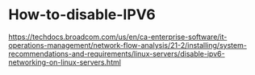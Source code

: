 # How-to-disable-IPV6

https://techdocs.broadcom.com/us/en/ca-enterprise-software/it-operations-management/network-flow-analysis/21-2/installing/system-recommendations-and-requirements/linux-servers/disable-ipv6-networking-on-linux-servers.html

